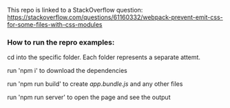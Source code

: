 This repo is linked to a StackOverflow question: https://stackoverflow.com/questions/61160332/webpack-prevent-emit-css-for-some-files-with-css-modules

### How to run the repro examples:

cd into the specific folder. Each folder represents a separate attemt.

run 'npm i' to download the dependencies

run 'npm run build' to create *app.bundle.js* and any other files

run 'npm run server' to open the page and see the output
